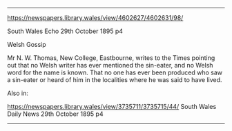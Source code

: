 
---

https://newspapers.library.wales/view/4602627/4602631/98/

South Wales Echo
29th October 1895
p4

Welsh Gossip

Mr N. W. Thomas, New College, Eastbourne, writes to the Times pointing out that no Welsh writer has ever mentioned the sin-eater, and no Welsh word for the name is known. That no one has ever been produced who saw a sin-eater or heard of him in the localities where he was said to have lived. 

Also in:

https://newspapers.library.wales/view/3735711/3735715/44/
South Wales Daily News
29th October 1895 p4

---


